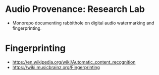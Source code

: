 # Audio Provenance: Research Lab

- Monorepo documenting rabbithole on digital audio watermarking and fingerprinting.

# Fingerprinting

- https://en.wikipedia.org/wiki/Automatic_content_recognition
- https://wiki.musicbrainz.org/Fingerprinting

